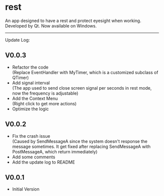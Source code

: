 # rest
An app designed to have a rest and protect eyesight when working.  
Developed by Qt. Now available on Windows.

***

Update Log:

## V0.0.3
+ Refactor the code  
(Replace EventHandler with MyTimer, which is a customized subclass of QTimer)
+ Add signal interval  
(The app used to send close screen signal per seconds in rest mode, now the frequency is adjustable)  
+ Add the Context Menu  
(Right click to get more actions)
+ Optimize the logic  

## V0.0.2
+ Fix the crash issue  
(Caused by SendMessageA since the system doesn't response the message sometimes. It get fixed after replacing SendMessageA with PostMessageA, which return immediately)  
+ Add some comments  
+ Add the update log to README  

## V0.0.1
+ Initial Version